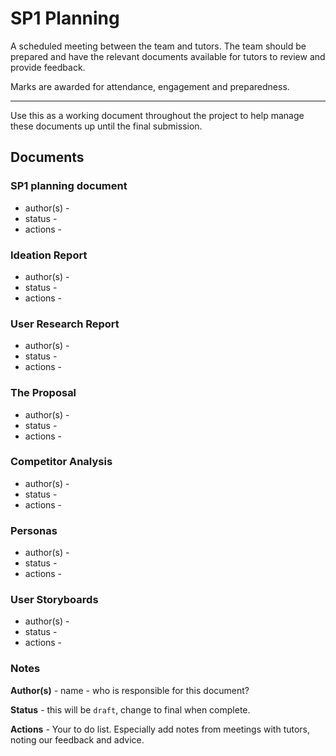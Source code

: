 # SP1 Planning

A scheduled meeting between the team and tutors. The team should be prepared and have the relevant documents available for tutors to review and provide feedback.

Marks are awarded for attendance, engagement and preparedness.

---

Use this as a working document throughout the project to help manage these documents up until the final submission.

## Documents

### SP1 planning document
* author(s) -
* status - 
* actions -


### Ideation Report
* author(s) -
* status - 
* actions -


### User Research Report
* author(s) -
* status - 
* actions -


### The Proposal
* author(s) -
* status - 
* actions -


### Competitor Analysis
* author(s) -
* status - 
* actions -


### Personas
* author(s) -
* status - 
* actions -


### User Storyboards
* author(s) -
* status - 
* actions -

### Notes

**Author(s)** - name - who is responsible for this document?

**Status** - this will be `draft`, change to final when complete.

**Actions** - Your to do list. Especially add notes from meetings with tutors, noting our feedback and advice.
